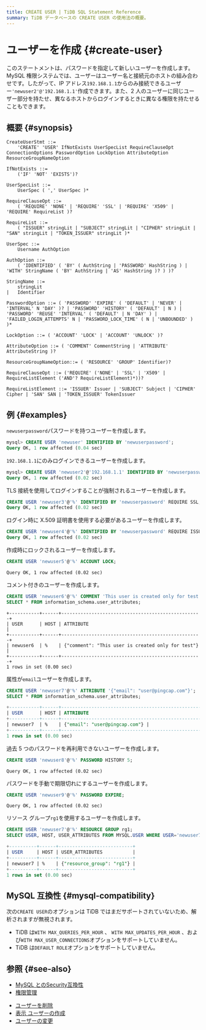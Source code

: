 ```yaml
---
title: CREATE USER | TiDB SQL Statement Reference
summary: TiDB データベースの CREATE USER の使用法の概要。
---
```


# ユーザーを作成 {#create-user}

このステートメントは、パスワードを指定して新しいユーザーを作成します。MySQL 権限システムでは、ユーザーはユーザー名と接続元のホストの組み合わせです。したがって、IP アドレス`192.168.1.1`からのみ接続できるユーザー`'newuser2'@'192.168.1.1'`作成できます。また、2 人のユーザーに同じユーザー部分を持たせ、異なるホストからログインするときに異なる権限を持たせることもできます。

## 概要 {#synopsis}

```ebnf+diagram
CreateUserStmt ::=
    'CREATE' 'USER' IfNotExists UserSpecList RequireClauseOpt ConnectionOptions PasswordOption LockOption AttributeOption ResourceGroupNameOption

IfNotExists ::=
    ('IF' 'NOT' 'EXISTS')?

UserSpecList ::=
    UserSpec ( ',' UserSpec )*

RequireClauseOpt ::=
    ( 'REQUIRE' 'NONE' | 'REQUIRE' 'SSL' | 'REQUIRE' 'X509' | 'REQUIRE' RequireList )?  
    
RequireList ::=
    ( "ISSUER" stringLit | "SUBJECT" stringLit | "CIPHER" stringLit | "SAN" stringLit | "TOKEN_ISSUER" stringLit )*

UserSpec ::=
    Username AuthOption

AuthOption ::=
    ( 'IDENTIFIED' ( 'BY' ( AuthString | 'PASSWORD' HashString ) | 'WITH' StringName ( 'BY' AuthString | 'AS' HashString )? ) )?

StringName ::=
    stringLit
|   Identifier

PasswordOption ::= ( 'PASSWORD' 'EXPIRE' ( 'DEFAULT' | 'NEVER' | 'INTERVAL' N 'DAY' )? | 'PASSWORD' 'HISTORY' ( 'DEFAULT' | N ) | 'PASSWORD' 'REUSE' 'INTERVAL' ( 'DEFAULT' | N 'DAY' ) | 'FAILED_LOGIN_ATTEMPTS' N | 'PASSWORD_LOCK_TIME' ( N | 'UNBOUNDED' ) )*

LockOption ::= ( 'ACCOUNT' 'LOCK' | 'ACCOUNT' 'UNLOCK' )?

AttributeOption ::= ( 'COMMENT' CommentString | 'ATTRIBUTE' AttributeString )?

ResourceGroupNameOption::= ( 'RESOURCE' 'GROUP' Identifier)?

RequireClauseOpt ::= ('REQUIRE' ('NONE' | 'SSL' | 'X509' | RequireListElement ('AND'? RequireListElement)*))?

RequireListElement ::= 'ISSUER' Issuer | 'SUBJECT' Subject | 'CIPHER' Cipher | 'SAN' SAN | 'TOKEN_ISSUER' TokenIssuer
```

## 例 {#examples}

`newuserpassword`パスワードを持つユーザーを作成します。

```sql
mysql> CREATE USER 'newuser' IDENTIFIED BY 'newuserpassword';
Query OK, 1 row affected (0.04 sec)
```

`192.168.1.1`にのみログインできるユーザーを作成します。

```sql
mysql> CREATE USER 'newuser2'@'192.168.1.1' IDENTIFIED BY 'newuserpassword';
Query OK, 1 row affected (0.02 sec)
```

TLS 接続を使用してログインすることが強制されるユーザーを作成します。

```sql
CREATE USER 'newuser3'@'%' IDENTIFIED BY 'newuserpassword' REQUIRE SSL;
Query OK, 1 row affected (0.02 sec)
```

ログイン時に X.509 証明書を使用する必要があるユーザーを作成します。

```sql
CREATE USER 'newuser4'@'%' IDENTIFIED BY 'newuserpassword' REQUIRE ISSUER '/C=US/ST=California/L=San Francisco/O=PingCAP';
Query OK, 1 row affected (0.02 sec)
```

作成時にロックされるユーザーを作成します。

```sql
CREATE USER 'newuser5'@'%' ACCOUNT LOCK;
```

    Query OK, 1 row affected (0.02 sec)

コメント付きのユーザーを作成します。

```sql
CREATE USER 'newuser6'@'%' COMMENT 'This user is created only for test';
SELECT * FROM information_schema.user_attributes;
```

    +-----------+------+---------------------------------------------------+
    | USER      | HOST | ATTRIBUTE                                         |
    +-----------+------+---------------------------------------------------+
    | newuser6  | %    | {"comment": "This user is created only for test"} |
    +-----------+------+---------------------------------------------------+
    1 rows in set (0.00 sec)

属性が`email`ユーザーを作成します。

```sql
CREATE USER 'newuser7'@'%' ATTRIBUTE '{"email": "user@pingcap.com"}';
SELECT * FROM information_schema.user_attributes;
```

```sql
+-----------+------+---------------------------------------------------+
| USER      | HOST | ATTRIBUTE                                         |
+-----------+------+---------------------------------------------------+
| newuser7  | %    | {"email": "user@pingcap.com"} |
+-----------+------+---------------------------------------------------+
1 rows in set (0.00 sec)
```

過去 5 つのパスワードを再利用できないユーザーを作成します。

```sql
CREATE USER 'newuser8'@'%' PASSWORD HISTORY 5;
```

    Query OK, 1 row affected (0.02 sec)

パスワードを手動で期限切れにするユーザーを作成します。

```sql
CREATE USER 'newuser9'@'%' PASSWORD EXPIRE;
```

    Query OK, 1 row affected (0.02 sec)

リソース グループ`rg1`を使用するユーザーを作成します。

```sql
CREATE USER 'newuser7'@'%' RESOURCE GROUP rg1;
SELECT USER, HOST, USER_ATTRIBUTES FROM MYSQL.USER WHERE USER='newuser7';
```

```sql
+----------+------+---------------------------+
| USER     | HOST | USER_ATTRIBUTES           |
+----------+------+---------------------------+
| newuser7 | %    | {"resource_group": "rg1"} |
+----------+------+---------------------------+
1 rows in set (0.00 sec)
```

## MySQL 互換性 {#mysql-compatibility}

次の`CREATE USER`のオプションは TiDB ではまだサポートされていないため、解析されますが無視されます。

-   TiDB は`WITH MAX_QUERIES_PER_HOUR` 、 `WITH MAX_UPDATES_PER_HOUR` 、および`WITH MAX_USER_CONNECTIONS`オプションをサポートしていません。
-   TiDB は`DEFAULT ROLE`オプションをサポートしていません。

## 参照 {#see-also}

<CustomContent platform="tidb">

-   [MySQL とのSecurity互換性](/security-compatibility-with-mysql.md)
-   [権限管理](/privilege-management.md)

</CustomContent>

-   [ユーザーを削除](/sql-statements/sql-statement-drop-user.md)
-   [表示 ユーザーの作成](/sql-statements/sql-statement-show-create-user.md)
-   [ユーザーの変更](/sql-statements/sql-statement-alter-user.md)
